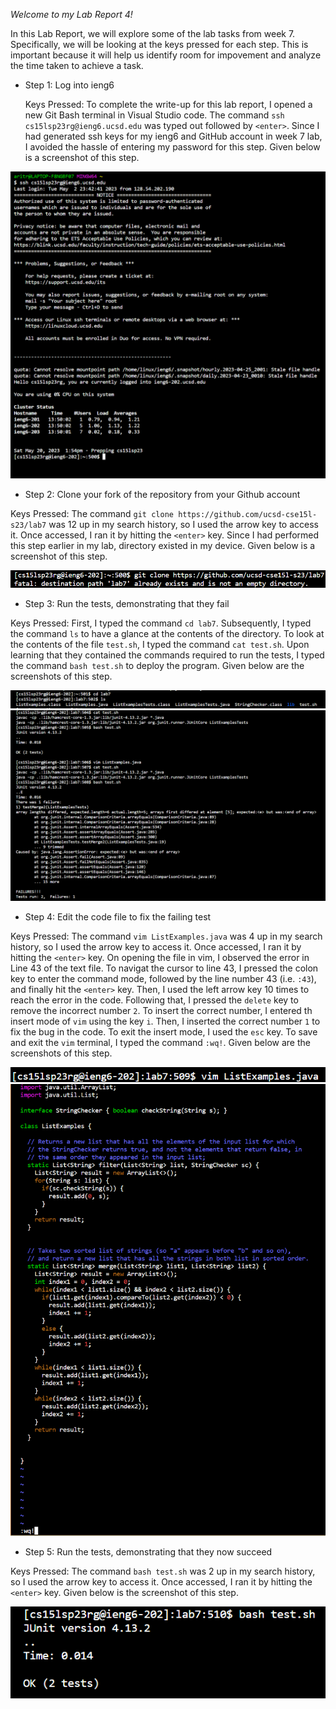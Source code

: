 *Welcome to my Lab Report 4!*

In this Lab Report, we will explore some of the lab tasks from week 7. Specifically, we will be looking at the keys pressed for each step. This is important because it will help us identify room for impovement and analyze the time taken to achieve a task.

* Step 1: Log into ieng6

  Keys Pressed: To complete the write-up for this lab report, I opened a new Git Bash terminal in Visual Studio code. The command `ssh cs15lsp23rg@ieng6.ucsd.edu` was typed out followed by 
  `<enter>`. Since I had generated ssh keys for my ieng6 and GitHub account in week 7 lab, I avoided the hassle of entering my password for this step. Given below is a screenshot of this step.

![Image](lab4_step1_scr1.png)

 * Step 2: Clone your fork of the repository from your Github account
 
  Keys Pressed: The command `git clone https://github.com/ucsd-cse15l-s23/lab7` was 12 up in my search history, so I used the arrow key to access it. Once accessed, I ran it by hitting the  `<enter>` key. Since I had performed this step earlier in my lab, directory existed in my device. Given below is a screenshot of this step.
  
![Image](lab4_step2_scr2.png)

 * Step 3: Run the tests, demonstrating that they fail
 
  Keys Pressed: First, I typed the command `cd lab7`. Subsequently, I typed the command `ls` to have a glance at the contents of the directory. To look at the contents of the file `test.sh`, I typed the command `cat test.sh`. Upon learning that they contained the commands required to run the tests, I typed the command `bash test.sh` to deploy the program. Given below are the screenshots of this step.
  
![Image](lab4_step3_scr1.png)
![Image](lab4_step3_scr2.png)

  * Step 4: Edit the code file to fix the failing test
    
   Keys Pressed: The command `vim ListExamples.java` was 4 up in my search history, so I used the arrow key to access it. Once accessed, I ran it by hitting the `<enter>` key. On opening the file in vim, I observed the error in Line 43 of the text file. To navigat the cursor to line 43, I pressed the colon key to enter the command mode, followed by the line number 43 (i.e. `:43`), and finally hit the `<enter>` key. Then, I used the left arrow key 10 times to reach the error in the code. Following that, I pressed the `delete` key to remove the incorrect number `2`. To insert the correct number, I entered th insert mode of `vim` using the key `i`. Then, I inserted the correct number `1` to fix the bug in the code. To exit the insert mode, I used the `esc` key. To save and exit the `vim` terminal, I typed the command `:wq!`. Given below are the screenshots of this step.
   
![Image](lab4_step4_scr1.png)
![Image](lab4_step4_scr2.png)
    
  * Step 5: Run the tests, demonstrating that they now succeed

   Keys Pressed: The command `bash test.sh` was 2 up in my search history, so I used the arrow key to access it. Once accessed, I ran it by hitting the `<enter>` key. Given below is the screenshot of this step.

![Image](lab4_step5_scr1.png)
  
